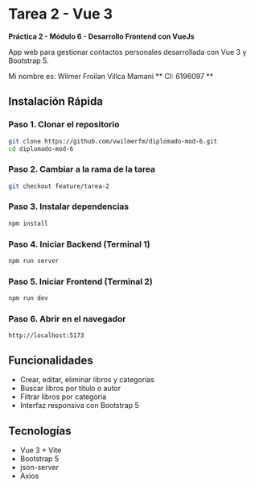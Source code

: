 # Tarea 2 - Vue 3

**Práctica 2 - Módulo 6 - Desarrollo Frontend con VueJs**

App web para gestionar contactos personales desarrollada con Vue 3 y Bootstrap 5.

Mi nombre es: Wilmer Froilan Villca Mamani
** CI: 6196097 **

## Instalación Rápida

### Paso 1. Clonar el repositorio
```bash
git clone https://github.com/vwilmerfm/diplomado-mod-6.git
cd diplomado-mod-6
```

### Paso 2. Cambiar a la rama de la tarea
```bash
git checkout feature/tarea-2
```

### Paso 3. Instalar dependencias
```bash
npm install
```

### Paso 4. Iniciar Backend (Terminal 1)
```bash
npm run server
```

### Paso 5. Iniciar Frontend (Terminal 2)
```bash
npm run dev
```

### Paso 6. Abrir en el navegador
```
http://localhost:5173
```

## Funcionalidades

- Crear, editar, eliminar libros y categorías
- Buscar libros por título o autor
- Filtrar libros por categoría
- Interfaz responsiva con Bootstrap 5

## Tecnologías

- Vue 3 + Vite
- Bootstrap 5
- json-server
- Axios

